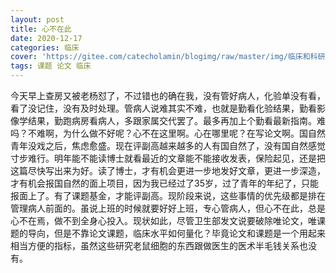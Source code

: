 ```yaml
---
layout: post
title: 心不在此
date: 2020-12-17
categories: 临床 
cover: 'https://gitee.com/catecholamin/blogimg/raw/master/img/临床和科研.jpeg'
tags: 课题 论文 临床
---
```


今天早上查房又被老杨怼了，不过错也的确在我，没有管好病人，化验单没有看，看了没记住，没有及时处理。管病人说难其实不难，也就是勤看化验结果，勤看影像学结果，勤跑病房看病人，多跟家属交代罢了。最多再加上个勤看最新指南。难吗？不难啊，为什么做不好呢？心不在这里啊。心在哪里呢？在写论文啊。国自然青年没戏之后，焦虑愈盛。现在评副高越来越多的人有国自然了，没有国自然感觉寸步难行。明年能不能读博士就看最近的文章能不能接收发表，保险起见，还是把这篇尽快写出来为好。读了博士，才有机会更进一步地发好文章，更进一步深造，才有机会报国自然的面上项目，因为我已经过了35岁，过了青年的年纪了，只能报面上了。有了课题基金，才能评副高。现阶段来说，这些事情的优先级都是排在管理病人前面的。虽说上班的时候就要好好上班，专心管病人，但心不在此，总是心不在焉，做不到全身心投入。现状如此，尽管卫生部发文说要破除唯论文，唯课题的导向，但是不靠论文课题，临床水平如何量化？毕竟论文和课题是一个用起来相当方便的指标，虽然这些研究老鼠细胞的东西跟做医生的医术半毛钱关系也没有。
